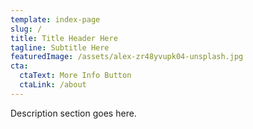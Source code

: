 ```yaml
---
template: index-page
slug: /
title: Title Header Here
tagline: Subtitle Here
featuredImage: /assets/alex-zr48yvupk04-unsplash.jpg
cta:
  ctaText: More Info Button
  ctaLink: /about
---
```

Description section goes here.
